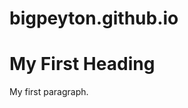 # bigpeyton.github.io
<html>
  <head>
    <script>
      document.write(document.lastModified)
    </script>
    <title>Page title</title>
  </head>
  <body>
    <h1>
      My First Heading
    </h1>
    <p>
      My first paragraph.
    </p>
  </body>
</html>
